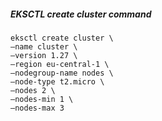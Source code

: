 ##### EKSCTL create cluster command

```
eksctl create cluster \
—name cluster \
—version 1.27 \
—region eu-central-1 \
—nodegroup-name nodes \
—node-type t2.micro \
—nodes 2 \
—nodes-min 1 \
—nodes-max 3
```
